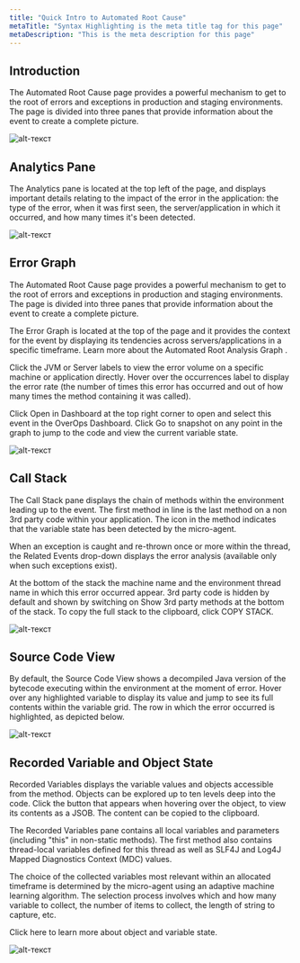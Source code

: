 ```yaml
---
title: "Quick Intro to Automated Root Cause"
metaTitle: "Syntax Highlighting is the meta title tag for this page"
metaDescription: "This is the meta description for this page"
---
```


## Introduction
The Automated Root Cause page provides a powerful mechanism to get to the root of errors and exceptions in production and staging environments. The page is divided into three panes that provide information about the event to create a complete picture.

![alt-текст](https://files.readme.io/2b6b13f-arc-screen.PNG "Текст заголовка логотипа 1")

## Analytics Pane
The Analytics pane is located at the top left of the page, and displays important details relating to the impact of the error in the application: the type of the error, when it was first seen, the server/application in which it occurred, and how many times it's been detected.

![alt-текст](https://files.readme.io/1679dab-analyticspane.PNG "Текст заголовка логотипа 1")

## Error Graph
The Automated Root Cause page provides a powerful mechanism to get to the root of errors and exceptions in production and staging environments. The page is divided into three panes that provide information about the event to create a complete picture.

The Error Graph is located at the top of the page and it provides the context for the event by displaying its tendencies across servers/applications in a specific timeframe. Learn more about the Automated Root Analysis Graph .

Click the JVM or Server labels to view the error volume on a specific machine or application directly. Hover over the occurrences label to display the error rate (the number of times this error has occurred and out of how many times the method containing it was called).

Click Open in Dashboard at the top right corner to open and select this event in the OverOps Dashboard. Click Go to snapshot on any point in the graph to jump to the code and view the current variable state.

![alt-текст](https://files.readme.io/5e58a14-mceclip1.png "Текст заголовка логотипа 1")

## Call Stack
The Call Stack pane displays the chain of methods within the environment leading up to the event. The first method in line is the last method on a non 3rd party code within your application. The  icon in the method indicates that the variable state has been detected by the micro-agent.

When an exception is caught and re-thrown once or more within the thread, the Related Events drop-down displays the error analysis (available only when such exceptions exist).

At the bottom of the stack the machine name and the environment thread name in which this error occurred appear. 3rd party code is hidden by default and shown by switching on Show 3rd party methods at the bottom of the stack. To copy the full stack to the clipboard, click COPY STACK.

![alt-текст](https://files.readme.io/a98a38f-callstack2.png "Текст заголовка логотипа 1")

## Source Code View
By default, the Source Code View shows a decompiled Java version of the bytecode executing within the environment at the moment of error. Hover over any highlighted variable to display its value and jump to see its full contents within the variable grid. The row in which the error occurred is highlighted, as depicted below.

![alt-текст](https://files.readme.io/e8f9943-Screen_Shot_2016-08-18_at_12.42.03_PM.png "Текст заголовка логотипа 1")

## Recorded Variable and Object State
Recorded Variables displays the variable values and objects accessible from the method. Objects can be explored up to ten levels deep into the code. Click the  button that appears when hovering over the object, to view its contents as a JSOB. The content can be copied to the clipboard.

The Recorded Variables pane contains all local variables and parameters (including "this" in non-static methods). The first method also contains thread-local variables defined for this thread as well as SLF4J and Log4J Mapped Diagnostics Context (MDC) values.

The choice of the collected variables most relevant within an allocated timeframe is determined by the micro-agent using an adaptive machine learning algorithm. The selection process involves which and how many variable to collect, the number of items to collect, the length of string to capture, etc.

Click here to learn more about object and variable state.

![alt-текст](https://files.readme.io/9e49181-mceclip04.png "Текст заголовка логотипа 1")
